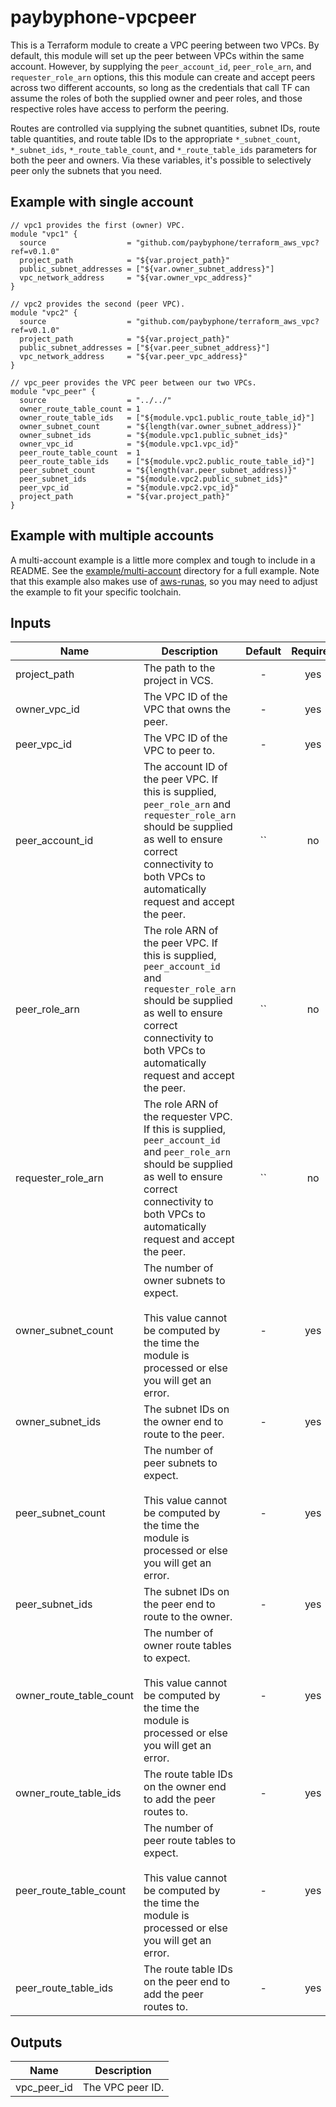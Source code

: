 
# paybyphone-vpcpeer

This is a Terraform module to create a VPC peering between two VPCs. By
default, this module will set up the peer between VPCs within the same
account. However, by supplying the `peer_account_id`, `peer_role_arn`, and
`requester_role_arn` options, this this module can create and accept peers
across two different accounts, so long as the credentials that call TF can
assume the roles of both the supplied owner and peer roles, and those
respective roles have access to perform the peering.

Routes are controlled via supplying the subnet quantities, subnet IDs, route
table quantities, and route table IDs to the appropriate `*_subnet_count`,
`*_subnet_ids`, `*_route_table_count`, and `*_route_table_ids` parameters
for both the peer and owners. Via these variables, it's possible to
selectively peer only the subnets that you need.

## Example with single account


    // vpc1 provides the first (owner) VPC.
    module "vpc1" {
      source                  = "github.com/paybyphone/terraform_aws_vpc?ref=v0.1.0"
      project_path            = "${var.project_path}"
      public_subnet_addresses = ["${var.owner_subnet_address}"]
      vpc_network_address     = "${var.owner_vpc_address}"
    }

    // vpc2 provides the second (peer VPC).
    module "vpc2" {
      source                  = "github.com/paybyphone/terraform_aws_vpc?ref=v0.1.0"
      project_path            = "${var.project_path}"
      public_subnet_addresses = ["${var.peer_subnet_address}"]
      vpc_network_address     = "${var.peer_vpc_address}"
    }

    // vpc_peer provides the VPC peer between our two VPCs.
    module "vpc_peer" {
      source                  = "../../"
      owner_route_table_count = 1
      owner_route_table_ids   = ["${module.vpc1.public_route_table_id}"]
      owner_subnet_count      = "${length(var.owner_subnet_address)}"
      owner_subnet_ids        = "${module.vpc1.public_subnet_ids}"
      owner_vpc_id            = "${module.vpc1.vpc_id}"
      peer_route_table_count  = 1
      peer_route_table_ids    = ["${module.vpc2.public_route_table_id}"]
      peer_subnet_count       = "${length(var.peer_subnet_address)}"
      peer_subnet_ids         = "${module.vpc2.public_subnet_ids}"
      peer_vpc_id             = "${module.vpc2.vpc_id}"
      project_path            = "${var.project_path}"
    }

## Example with multiple accounts

A multi-account example is a little more complex and tough to include in a
README. See the [example/multi-account](example/multi-account) directory for
a full example. Note that this example also makes use of
[aws-runas](https://github.com/vancluever/aws-runas), so you may need to
adjust the example to fit your specific toolchain.



## Inputs

| Name | Description | Default | Required |
|------|-------------|:-----:|:-----:|
| project_path | The path to the project in VCS. | - | yes |
| owner_vpc_id | The VPC ID of the VPC that owns the peer. | - | yes |
| peer_vpc_id | The VPC ID of the VPC to peer to. | - | yes |
| peer_account_id | The account ID of the peer VPC. If this is supplied, `peer_role_arn` and `requester_role_arn` should be supplied as well to ensure correct connectivity to both VPCs to automatically request and accept the peer. | `` | no |
| peer_role_arn | The role ARN of the peer VPC. If this is supplied, `peer_account_id` and `requester_role_arn` should be supplied as well to ensure correct connectivity to both VPCs to automatically request and accept the peer. | `` | no |
| requester_role_arn | The role ARN of the requester VPC. If this is supplied, `peer_account_id` and `peer_role_arn` should be supplied as well to ensure correct connectivity to both VPCs to automatically request and accept the peer. | `` | no |
| owner_subnet_count | The number of owner subnets to expect.<br><br>This value cannot be computed by the time the module is processed or else you will get an error. | - | yes |
| owner_subnet_ids | The subnet IDs on the owner end to route to the peer. | - | yes |
| peer_subnet_count | The number of peer subnets to expect.<br><br>This value cannot be computed by the time the module is processed or else you will get an error. | - | yes |
| peer_subnet_ids | The subnet IDs on the peer end to route to the owner. | - | yes |
| owner_route_table_count | The number of owner route tables to expect.<br><br>This value cannot be computed by the time the module is processed or else you will get an error. | - | yes |
| owner_route_table_ids | The route table IDs on the owner end to add the peer routes to. | - | yes |
| peer_route_table_count | The number of peer route tables to expect.<br><br>This value cannot be computed by the time the module is processed or else you will get an error. | - | yes |
| peer_route_table_ids | The route table IDs on the peer end to add the peer routes to. | - | yes |

## Outputs

| Name | Description |
|------|-------------|
| vpc_peer_id | The VPC peer ID. |

